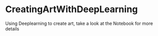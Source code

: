 # CreatingArtWithDeepLearning
Using Deeplearning to create art, take a look at the Notebook for more details
